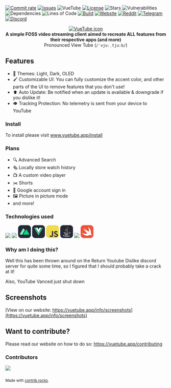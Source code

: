 [![Commit rate](https://img.shields.io/github/commit-activity/m/Frontesque/VueTube?label=Commits)](https://github.com/Frontesque/VueTube/commits/main)
[![issues](https://img.shields.io/github/issues/Frontesque/VueTube)](https://github.com/Frontesque/VueTube/issues)
![VueTube](https://img.shields.io/github/languages/count/Frontesque/VueTube)
[![License](https://img.shields.io/github/license/Frontesque/VueTube)](https://github.com/Frontesque/VueTube/blob/main/LICENSE)
![Stars](https://img.shields.io/github/stars/Frontesque/VueTube)
![Vulnerabilities](https://img.shields.io/snyk/vulnerabilities/github/FrontEsque/VueTube)
![Dependencies](https://img.shields.io/librariesio/github/Frontesque/VueTube)
![Lines of Code](https://img.shields.io/tokei/lines/github/Frontesque/VueTube)
[![Build](https://github.com/Frontesque/VueTube/actions/workflows/ci.yml/badge.svg)](https://github.com/Frontesque/VueTube/actions/workflows/ci.yml)
[![Website](https://img.shields.io/website?down_message=offline&up_message=online&url=https%3A%2F%2Fvuetube.app)](https://vuetube.app)
[![Reddit](https://img.shields.io/reddit/subreddit-subscribers/vuetube?label=r%2FVuetube&logo=reddit&logoColor=white)](https://reddit.com/r/vuetube)
[![Telegram](https://img.shields.io/endpoint?color=neon&style=flat&url=https%3A%2F%2Ftg.sumanjay.workers.dev%2Fvuetube)](https://t.me/VueTube)
[![Discord](https://img.shields.io/discord/946587366242533377?label=Discord&style=flat&logo=discord&logoColor=white)](https://discord.gg/7P8KJrdd5W)

<p align="center">
  <a href="https://vuetube.app/">
    <img src="https://cdn.discordapp.com/attachments/751596360108605500/962845867545616404/vuetube-logo.svg" alt="VueTube icon" width="500"/>
  </a>
</br>
<strong>A simple FOSS video streaming client aimed to recreate ALL features from their respective apps (and more)</strong>
</br>
Pronounced View Tube (<code>/ˈvjuːˌtjuːb/</code>)
</p>

## Features
- 🎨 Themes: Light, Dark, OLED
- 🖌️ Customizable UI: You can fully customize the accent color, and other parts of the UI to remove features that you don't use!
- ⬆️ Auto Update: Be notified when an update is available & downgrade if you dislike it!
- 👁️ Tracking Protection: No telemetry is sent from your device to YouTube

### Install
To install please visit www.vuetube.app/install

### Plans
- 🔍 Advanced Search
- 🗞️ Locally store watch history
- 📺 A custom video player
- ✂️ Shorts
- 🧑 Google account sign in
- 🖼️ Picture in picture mode
- and more!

### Technologies used

<a href="https://capacitorjs.com/solution/vue"><img src="https://cdn.discordapp.com/attachments/953538236716814356/955694368742834176/Capacitator-Dark.svg" height=40/></a> <a href="https://vuetifyjs.com/"><img src="https://cdn.discordapp.com/attachments/953538236716814356/955694368956760074/Vuetify-Dark.svg" height=40/></a> <a href="https://nuxtjs.org/"><img src="https://github.com/tandpfun/skill-icons/raw/main/icons/NuxtJS-Dark.svg" height=40/></a> <a href="https://vuejs.org/"><img src="https://github.com/tandpfun/skill-icons/raw/main/icons/VueJS-Dark.svg" height=40/></a> <a href="https://javascript.com/"><img src="https://github.com/tandpfun/skill-icons/raw/main/icons/JavaScript.svg" height=40/></a> <a href="https://java.com/"><img src="https://github.com/tandpfun/skill-icons/raw/main/icons/Java-Dark.svg" height=40/></a> <a href="https://gradle.com/"><img src="https://cdn.discordapp.com/attachments/810799100940255260/955691550560636958/Gradle.svg" height=40/></a> <a href="https://developer.apple.com/swift/"><img src="https://github.com/tandpfun/skill-icons/raw/main/icons/Swift.svg" height=40/></a>

### Why am I doing this?
Well this has been thrown around on the Return Youtube Dislike discord server for quite some time, so I figured that I should probably take a crack at it!

Also, YouTube Vanced just shut down

## Screenshots
[View on our website: https://vuetube.app/info/screenshots](https://vuetube.app/info/screenshots)

## Want to contribute?
Please read our website on how to do so: https://vuetube.app/contributing

### Contributors
<a href="https://github.com/Frontesque/VueTube/graphs/contributors">
  <img src="https://contrib.rocks/image?repo=Frontesque/VueTube" />
</a>

<sub>Made with [contrib.rocks](https://contrib.rocks). </sub>

